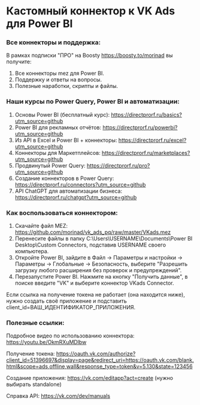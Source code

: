 # Кастомный коннектор к VK Ads для Power BI

### Все коннекторы и поддержка:
В рамках подписки "ПРО" на Boosty https://boosty.to/morinad вы получите:
1) Все коннекторы mez для Power BI. 
2) Поддержку и ответы на вопросы.
3) Полезные наработки, скрипты и файлы.

### Наши курсы по Power Query, Power BI и автоматизации:
1) Основы Power BI (бесплатный курс): https://directprorf.ru/basics?utm_source=github
2) Power BI для рекламных отчётов: https://directprorf.ru/powerbi?utm_source=github
3) Из API в Excel и Power BI + коннекторы: https://directprorf.ru/excel?utm_source=github
4) Коннекторы для Маркетплейсов: https://directprorf.ru/marketplaces?utm_source=github
5) Продвинутый Power Query: https://directprorf.ru/pro?utm_source=github
6) Создание коннекторов в Power Query: https://directprorf.ru/connectors?utm_source=github
7) API ChatGPT для автоматизации бизнеса: https://directprorf.ru/chatgpt?utm_source=github

### Как воспользоваться коннектором:

1) Скачайте файл MEZ: https://github.com/morinad/vk_ads_pq/raw/master/VKads.mez
2) Перенесите файлы в папку C:\Users\USERNAME\Documents\Power BI Desktop\Custom Connectors, подставив USERNAME своего компьютера.
3) Откройте Power BI, зайдите в Файл -> Параметры и настройки -> Параметры -> Глобальные -> Безопасность, выберите "Разрешить загрузку любого расширения без проверок и предупреждений".
4) Перезапустите Power BI. Нажмите на кнопку "Получить данные", в поиске введите "VK" и выберите коннектор VKads Connector. 

Если ссылка на получение токена не работает (она находится ниже), нужно создать своё приложение и подставить client_id=ВАШ_ИДЕНТИФИКАТОР_ПРИЛОЖЕНИЯ.

### Полезные ссылки:
Подробное видео по использованию коннектора: https://youtu.be/OkmRXuMDlbw

Получение токена: https://oauth.vk.com/authorize?client_id=51396697&display=page&redirect_uri=https://oauth.vk.com/blank.html&scope=ads,offline,wall&response_type=token&v=5.130&state=123456

Создание приложения: https://vk.com/editapp?act=create (нужно выбирать standalone)

Справка API: https://vk.com/dev/manuals

